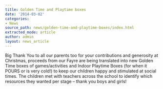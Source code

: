 ```yaml
---
title: Golden Time and Playtime boxes
date: '2014-03-02'
categories:
- News
source_path: news/golden-time-and-playtime-boxes/index.html
extracted_mode: article
author: admin
layout: news_article
---
```

Big Thank You to all our parents too for your contributions and generosity at Christmas, proceeds from our Fayre are being translated into new Golden Time boxes of games/activities and Indoor Playtime Boxes (for when it POURS or is very cold!) to keep our children happy and stimulated at social times. The children met with teachers across the school to identify which resources they wanted per stage – thank you boys and girls!
